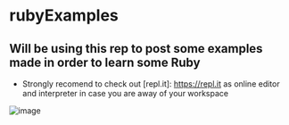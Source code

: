 # rubyExamples

## Will be using this rep to post some examples made in order to learn some Ruby
- Strongly recomend to check out [repl.it]: https://repl.it as online editor and interpreter in case you are away of your workspace

![image](https://cdn0.iconfinder.com/data/icons/long-shadow-web-icons/512/ruby-512.png)
